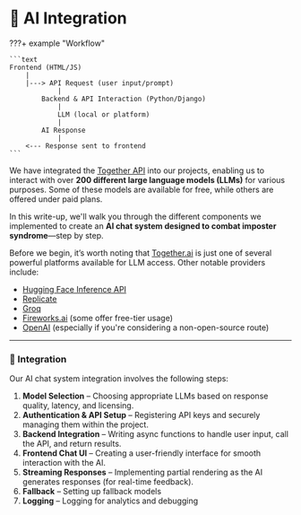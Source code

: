 # 🧠 AI Integration

???+ example "Workflow"

    ```text
    Frontend (HTML/JS)
        |
        |---> API Request (user input/prompt)
                |
            Backend & API Interaction (Python/Django)
                |
                LLM (local or platform)
                |
            AI Response
                |
        <--- Response sent to frontend
    ```


We have integrated the [Together API](https://www.together.ai/) into our projects, enabling us to interact with over **200 different large language models (LLMs)** for various purposes. Some of these models are available for free, while others are offered under paid plans.

In this write-up, we'll walk you through the different components we implemented to create an **AI chat system designed to combat imposter syndrome**—step by step.

Before we begin, it’s worth noting that [Together.ai](https://www.together.ai/) is just one of several powerful platforms available for LLM access. Other notable providers include:

- [Hugging Face Inference API](https://huggingface.co/inference-api)
- [Replicate](https://replicate.com/)
- [Groq](https://groq.com/)
- [Fireworks.ai](https://fireworks.ai/) (some offer free-tier usage)
- [OpenAI](https://platform.openai.com/) (especially if you're considering a non-open-source route)

---

### 🔧 Integration

Our AI chat system integration involves the following steps:

1. **Model Selection** – Choosing appropriate LLMs based on response quality, latency, and licensing.
2. **Authentication & API Setup** – Registering API keys and securely managing them within the project.
3. **Backend Integration** – Writing async functions to handle user input, call the API, and return results.
4. **Frontend Chat UI** – Creating a user-friendly interface for smooth interaction with the AI.
5. **Streaming Responses** – Implementing partial rendering as the AI generates responses (for real-time feedback).
6. **Fallback** – Setting up fallback models
7. **Logging** –  Logging for analytics and debugging
